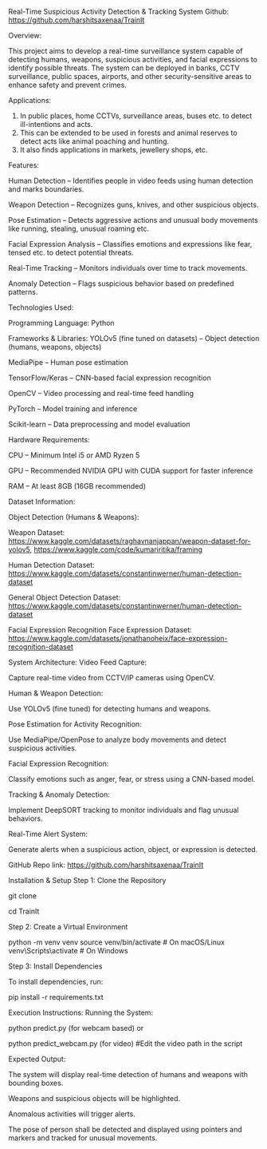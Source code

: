 Real-Time Suspicious Activity Detection & Tracking System
Github: https://github.com/harshitsaxenaa/TrainIt

Overview:

This project aims to develop a real-time surveillance system capable of detecting humans, weapons, suspicious activities, and facial expressions to identify possible threats. The system can be deployed in banks, CCTV surveillance, public spaces, airports, and other security-sensitive areas to enhance safety and prevent crimes.

Applications:

1. In public places, home CCTVs, surveillance areas, buses etc. to detect ill-intentions and acts.
2. This can be extended to be used in forests and animal reserves to detect acts like animal poaching and hunting.
3. It also finds applications in markets, jewellery shops, etc.

Features:

Human Detection – Identifies people in video feeds using human detection and marks boundaries.

Weapon Detection – Recognizes guns, knives, and other suspicious objects.

Pose Estimation – Detects aggressive actions and unusual body movements like running, stealing, unusual roaming etc.

Facial Expression Analysis – Classifies emotions and expressions like fear, tensed etc. to detect potential threats.

Real-Time Tracking – Monitors individuals over time to track movements.

Anomaly Detection – Flags suspicious behavior based on predefined patterns.

Technologies Used:

Programming Language:
Python

Frameworks & Libraries:
YOLOv5 (fine tuned on datasets) – Object detection (humans, weapons, objects)

MediaPipe – Human pose estimation

TensorFlow/Keras – CNN-based facial expression recognition

OpenCV – Video processing and real-time feed handling

PyTorch – Model training and inference

Scikit-learn – Data preprocessing and model evaluation

Hardware Requirements:

CPU – Minimum Intel i5 or AMD Ryzen 5

GPU – Recommended NVIDIA GPU with CUDA support for faster inference

RAM – At least 8GB (16GB recommended)

Dataset Information:

Object Detection (Humans & Weapons):

Weapon Dataset: https://www.kaggle.com/datasets/raghavnanjappan/weapon-dataset-for-yolov5, https://www.kaggle.com/code/kumariritika/framing

Human Detection Dataset: https://www.kaggle.com/datasets/constantinwerner/human-detection-dataset

General Object Detection Dataset: https://www.kaggle.com/datasets/constantinwerner/human-detection-dataset

Facial Expression Recognition
Face Expression Dataset: https://www.kaggle.com/datasets/jonathanoheix/face-expression-recognition-dataset

System Architecture:
Video Feed Capture:

Capture real-time video from CCTV/IP cameras using OpenCV.

Human & Weapon Detection:

Use YOLOv5 (fine tuned) for detecting humans and weapons.

Pose Estimation for Activity Recognition:

Use MediaPipe/OpenPose to analyze body movements and detect suspicious activities.

Facial Expression Recognition:

Classify emotions such as anger, fear, or stress using a CNN-based model.

Tracking & Anomaly Detection:

Implement DeepSORT tracking to monitor individuals and flag unusual behaviors.

Real-Time Alert System:

Generate alerts when a suspicious action, object, or expression is detected.

GitHub Repo link: https://github.com/harshitsaxenaa/TrainIt

Installation & Setup
Step 1: Clone the Repository

git clone <your-github-repo-link>

cd TrainIt

Step 2: Create a Virtual Environment

python -m venv venv
source venv/bin/activate   # On macOS/Linux
venv\Scripts\activate      # On Windows

Step 3: Install Dependencies

To install dependencies, run:

pip install -r requirements.txt



Execution Instructions:
Running the System:

python predict.py (for webcam based)
or

python predict_webcam.py (for video) #Edit the video path in the script


Expected Output:

The system will display real-time detection of humans and weapons with bounding boxes.

Weapons and suspicious objects will be highlighted.

Anomalous activities will trigger alerts.

The pose of person shall be detected and displayed using pointers and markers and tracked for unusual movements.

